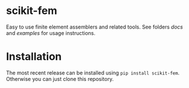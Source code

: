 # scikit-fem

Easy to use finite element assemblers and related tools.  See folders *docs*
and *examples* for usage instructions.

# Installation

The most recent release can be installed using `pip install scikit-fem`.
Otherwise you can just clone this repository.
